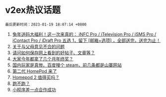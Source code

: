 # v2ex热议话题

`最后更新时间：2023-01-19 18:07:14 +0800`

1. [兔年送码大福利！这一次来真的： iNFC Pro / iTelevision Pro / iSMS Pro / iContact Pro / iDraft Pro 五选 1，留下 [邮箱+选项] ，全部送完，送完为止！](https://www.v2ex.com/t/909811)
1. [关于与父母意见不合的问题](https://www.v2ex.com/t/909765)
1. [请问如何保存网上看到的好帖子、文章等？](https://www.v2ex.com/t/909823)
1. [大家今年都拿了几个月年终奖？](https://www.v2ex.com/t/909860)
1. [国内玩家是真惨。百度搜个 steam，前几条都是山寨网站](https://www.v2ex.com/t/909768)
1. [第二代 HomePod 来了](https://www.v2ex.com/t/909786)
1. [Homepod 2 值得买吗？](https://www.v2ex.com/t/909814)
1. [跑不跑？](https://www.v2ex.com/t/909771)
1. [小程序差一点合作成功](https://www.v2ex.com/t/909803)

